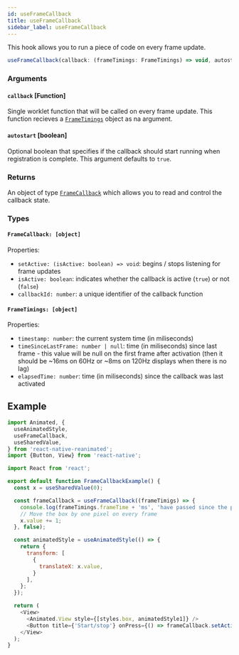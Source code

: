```yaml
---
id: useFrameCallback
title: useFrameCallback
sidebar_label: useFrameCallback
---
```


This hook allows you to run a piece of code on every frame update.

```js
useFrameCallback(callback: (frameTimings: FrameTimings) => void, autostart = true): [FrameCallback]
```

### Arguments

#### `callback` [Function]

Single worklet function that will be called on every frame update.
This function recieves a [`FrameTimings`](#frametimings-object) object as na argument.

#### `autostart` [boolean]

Optional boolean that specifies if the callback should start running when
registration is complete. This argument defaults to `true`.

### Returns

An object of type [`FrameCallback`](#framecallback-object) which allows you to read and control the
callback state.

### Types

#### `FrameCallback: [object]`

Properties:
* `setActive: (isActive: boolean) => void`: begins / stops listening for frame updates
* `isActive: boolean`: indicates whether the callback is active (`true`)
                    or not (`false`)
* `callbackId: number`: a unique identifier of the callback function

#### `FrameTimings: [object]`

Properties:
* `timestamp: number`: the current system time (in miliseconds)
* `timeSinceLastFrame: number | null`: time (in miliseconds) since last frame - this value
  will be null on the first frame after activation (then it should be ~16ms on 60Hz
  or ~8ms on 120Hz displays when there is no lag)
* `elapsedTime: number`: time (in miliseconds) since the callback was last activated

## Example

```js {13-17}
import Animated, {
  useAnimatedStyle,
  useFrameCallback,
  useSharedValue,
} from 'react-native-reanimated';
import {Button, View} from 'react-native';

import React from 'react';

export default function FrameCallbackExample() {
  const x = useSharedValue(0);

  const frameCallback = useFrameCallback((frameTimigs) => {
    console.log(frameTimings.frameTime + 'ms', 'have passed since the previous frame');
    // Move the box by one pixel on every frame
    x.value += 1;
  }, false);

  const animatedStyle = useAnimatedStyle(() => {
    return {
      transform: [
        {
          translateX: x.value,
        }
      ],
    };
  });

  return (
    <View>
      <Animated.View style={[styles.box, animatedStyle1]} />
      <Button title={'Start/stop'} onPress={() => frameCallback.setActive(!frameCallback.isActive)}>
    </View>
  );
}
```